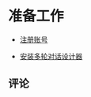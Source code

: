 # 准备工作

* [注册账号](account.md)

* [安装多轮对话设计器](cde.md)


## 评论

<script src="https://utteranc.es/client.js"
        repo="chatopera/docs"
        issue-term="pathname"
        label="Comment"
        theme="github-light"
        crossorigin="anonymous"
        async>
</script>
